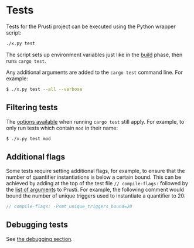 # Tests

Tests for the Prusti project can be executed using the Python wrapper script:

```bash
./x.py test
```

The script sets up environment variables just like in the [build](build.md) phase, then runs `cargo test`.

Any additional arguments are added to the `cargo test` command line. For example:

```bash
$ ./x.py test --all --verbose
```

## Filtering tests

The [options available](https://doc.rust-lang.org/book/ch11-02-running-tests.html) when running `cargo test` still apply. For example, to only run tests which contain `mod` in their name:

```bash
$ ./x.py test mod
```

## Additional flags

Some tests require setting additional flags, for example, to ensure that the number of quantifier instantiations is below a certain bound. This can be achieved by adding at the top of the test file `// compile-flags:` followed by the [list of arguments](../config/flags.md) to Prusti. For example, the following comment would bound the number of unique triggers used to instantiate a quantifier to 20:

```rust
// compile-flags: -Psmt_unique_triggers_bound=20
```

## Debugging tests

See [the debugging section](../development/debug.md).

